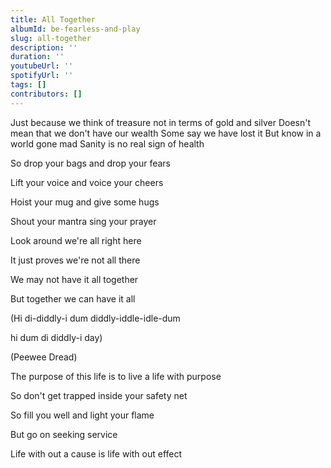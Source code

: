 ```yaml
---
title: All Together
albumId: be-fearless-and-play
slug: all-together
description: ''
duration: ''
youtubeUrl: ''
spotifyUrl: ''
tags: []
contributors: []
---
```


Just because we think of treasure 
not in terms of gold and silver 
Doesn't mean that we don't have our wealth 
Some say we have lost it 
But know in a world gone mad 
Sanity is no real sign of health 



So drop your bags and drop your fears 

Lift your voice and voice your cheers 

Hoist your mug and give some hugs 

Shout your mantra sing your prayer 

Look around we're all right here 

It just proves we're not all there 



We may not have it all together 

But together we can have it all 



(Hi di-diddly-i dum diddly-iddle-idle-dum 

hi dum di diddly-i day) 



(Peewee Dread) 



The purpose of this life is to live a life with purpose 

So don't get trapped inside your safety net 

So fill you well and light your flame 

But go on seeking service 

Life with out a cause is life with out effect

